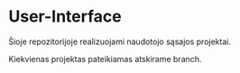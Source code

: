 # User-Interface

Šioje repozitorijoje realizuojami naudotojo sąsajos projektai.

Kiekvienas projektas pateikiamas atskirame branch.
